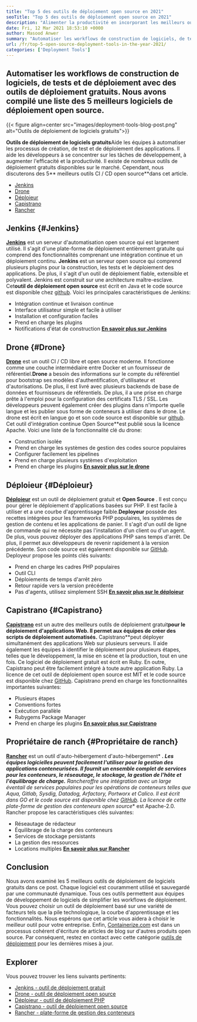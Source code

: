 ```yaml
---
title: "Top 5 des outils de déploiement open source en 2021" 
seoTitle: "Top 5 des outils de déploiement open source en 2021" 
description: "Alimenter la productivité en incorporant les meilleurs outils CI / CD open source, qui permettent aux équipes d'automatiser les processus de construction, de test et de déploiement de logiciels." 
date: Fri, 12 Mar 2021 18:53:10 +0000
author: Masood Anwer
summary: "Automatiser les workflows de construction de logiciels, de tests et de déploiement avec des outils de déploiement gratuits. Nous avons compilé une liste des 5 meilleurs logiciels de déploiement open source." 
url: /fr/top-5-open-source-deployment-tools-in-the-year-2021/
categories: ['Deployment Tools']
---
```


## Automatiser les workflows de construction de logiciels, de tests et de déploiement avec des outils de déploiement gratuits. Nous avons compilé une liste des 5 meilleurs logiciels de déploiement open source.

{{< figure align=center src="images/deployment-tools-blog-post.png" alt="Outils de déploiement de logiciels gratuits">}}

**Outils de déploiement de logiciels gratuits**Aide les équipes à automatiser les processus de création, de test et de déploiement des applications. Il aide les développeurs à se concentrer sur les tâches de développement, à augmenter l'efficacité et la productivité. Il existe de nombreux outils de déploiement gratuits disponibles sur le marché. Cependant, nous discuterons des 5** meilleurs outils CI / CD open source**dans cet article.
  * [Jenkins][1]
  * [Drone][2]
  * [Déploieur][3]
  * [Capistrano][4]
  * [Rancher][5]

## Jenkins {#Jenkins}

[ **Jenkins**][6] est un serveur d'automatisation open source qui est largement utilisé. Il s'agit d'une plate-forme de déploiement entièrement gratuite qui comprend des fonctionnalités comprenant une intégration continue et un déploiement continu. **Jenkins** est un serveur open source qui comprend plusieurs plugins pour la construction, les tests et le déploiement des applications. De plus, il s'agit d'un outil de déploiement fiable, extensible et polyvalent. Jenkins est construit sur une architecture maître-esclave. Cet**outil de déploiement open source** est écrit en Java et le code source est disponible chez [github][7].
Voici les principales caractéristiques de Jenkins:
  * Intégration continue et livraison continue
  * Interface utilisateur simple et facile à utiliser
  * Installation et configuration faciles
  * Prend en charge les plugins
  * Notifications d'état de construction
[ **En savoir plus sur Jenkins** ][8]

## Drone {#Drone}

[ **Drone**][9] est un outil CI / CD libre et open source moderne. Il fonctionne comme une couche intermédiaire entre Docker et un fournisseur de référentiel.**Drone** a besoin des informations sur le compte du référentiel pour bootstrap ses modèles d'authentification, d'utilisateur et d'autorisations. De plus, il est livré avec plusieurs backends de base de données et fournisseurs de référentiels. De plus, il a une prise en charge prête à l'emploi pour la configuration des certificats TLS / SSL. Les développeurs peuvent également créer des plugins dans n'importe quelle langue et les publier sous forme de conteneurs à utiliser dans le drone. Le drone est écrit en langue go et son code source est disponible sur [github][10]. Cet outil d'intégration continue Open Source**est publié sous la licence Apache.
Voici une liste de la fonctionnalité clé du drone:
  * Construction isolée
  * Prend en charge les systèmes de gestion des codes source populaires
  * Configurer facilement les pipelines
  * Prend en charge plusieurs systèmes d'exploitation
  * Prend en charge les plugins
[ **En savoir plus sur le drone** ][11]

## Déploieur {#Déploieur}

[ **Déploieur**][12] est un outil de déploiement gratuit et **Open Source** . Il est conçu pour gérer le déploiement d'applications basées sur PHP. Il est facile à utiliser et a une courbe d'apprentissage faible.**Deployeur** possède des recettes intégrées pour les frameworks PHP populaires, les systèmes de gestion de contenu et les applications de panier. Il s'agit d'un outil de ligne de commande qui ne nécessite pas l'installation d'un client ou d'un agent. De plus, vous pouvez déployer des applications PHP sans temps d'arrêt. De plus, il permet aux développeurs de revenir rapidement à la version précédente. Son code source est également disponible sur [GitHub][13].
Deployeur propose les points clés suivants:
  * Prend en charge les cadres PHP populaires
  * Outil CLI
  * Déploiements de temps d'arrêt zéro
  * Retour rapide vers la version précédente
  * Pas d'agents, utilisez simplement SSH
[ **En savoir plus sur le déploieur** ][14]

## Capistrano {#Capistrano}

[ **Capistrano**][15] est un autre des meilleurs outils de déploiement gratuit**pour le déploiement d'applications Web. Il permet aux équipes de créer des scripts de déploiement automatisés.** Capistrano**peut déployer simultanément des applications Web sur plusieurs serveurs. Il aide également les équipes à identifier le déploiement pour plusieurs étapes, telles que le développement, la mise en scène et la production, tout en une fois. Ce logiciel de déploiement gratuit est écrit en Ruby. En outre, Capistrano peut être facilement intégré à toute autre application Ruby. La licence de cet outil de déploiement open source est MIT et le code source est disponible chez [GitHub][16].
Capistrano prend en charge les fonctionnalités importantes suivantes:
  * Plusieurs étapes
  * Conventions fortes
  * Exécution parallèle
  * Rubygems Package Manager
  * Prend en charge les plugins
[ **En savoir plus sur Capistrano** ][17]

## Propriétaire de ranch {#Propriétaire de ranch}

[ **Rancher**][18] est un outil d'auto-hébergement d'auto-hébergement* ***. Les équipes logicielles peuvent facilement l'utiliser pour la gestion des applications conteneurisées. Il fournit un ensemble complet de services pour les conteneurs, le réseautage, le stockage, la gestion de l'hôte et l'équilibrage de charge.** Rancher**offre une intégration avec un large éventail de services populaires pour les opérations de conteneurs telles que Aqua, Gitlab, Sysdig, Datadog, Arfactory, Portworx et Calico. Il est écrit dans GO et le code source est disponible chez [GitHub][19]. La licence de cette plate-forme de gestion des conteneurs open source** est Apache-2.0.
Rancher propose les caractéristiques clés suivantes:
  * Réseautage de rédacteur
  * Équilibrage de la charge des conteneurs
  * Services de stockage persistants
  * La gestion des ressources
  * Locations multiples
[ **En savoir plus sur Rancher** ][20]

## Conclusion
Nous avons examiné les 5 meilleurs outils de déploiement de logiciels gratuits dans ce post. Chaque logiciel est couramment utilisé et sauvegardé par une communauté dynamique. Tous ces outils permettent aux équipes de développement de logiciels de simplifier les workflows de déploiement. Vous pouvez choisir un outil de déploiement basé sur une variété de facteurs tels que la pile technologique, la courbe d'apprentissage et les fonctionnalités. Nous espérons que cet article vous aidera à choisir le meilleur outil pour votre entreprise.
Enfin, [Containerize.com][21] est dans un processus cohérent d'écriture de articles de blog sur d'autres produits open source. Par conséquent, restez en contact avec cette catégorie [outils de déploiement][22] pour les dernières mises à jour.

## Explorer
Vous pouvez trouver les liens suivants pertinents:
  * [Jenkins - outil de déploiement gratuit][6]
  * [Drone - outil de déploiement open source][9]
  * [Déploieur - outil de déploiement PHP][12]
  * [Capistrano - outil de déploiement open source][15]
  * [Rancher - plate-forme de gestion des conteneurs][18]



[1]: #Jenkins
[2]: #Drone
[3]: #Deployer
[4]: #Capistrano
[5]: #Rancher
[6]: https://products.containerize.com/deployment-tools/jenkins
[7]: https://github.com/jenkinsci/jenkins
[8]: https://www.jenkins.io
[9]: https://products.containerize.com/deployment-tools/drone
[10]: https://github.com/drone/drone
[11]: https://www.drone.io
[12]: https://products.containerize.com/deployment-tools/deployer
[13]: https://github.com/deployphp/deployer
[14]: https://deployer.org
[15]: https://products.containerize.com/deployment-tools/capistrano
[16]: https://github.com/capistrano/capistrano
[17]: https://capistranorb.com
[18]: https://products.containerize.com/deployment-tools/rancher
[19]: https://github.com/rancher/rancher
[20]: https://rancher.com
[21]: https://containerize.com
[22]: https://blog.containerize.com/category/deployment-tools/
